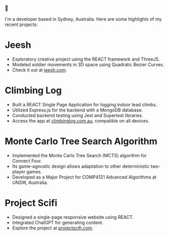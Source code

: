 ### 👋

I'm a developer based in Sydney, Australia. Here are some highlights of my recent projects:

# Jeesh
- Exploratory creative project using the REACT framework and ThreeJS.
- Modeled soldier movements in 3D space using Quadratic Bezier Curves.
- Check it out at [jeesh.com](https://jeesh.com).

# Climbing Log
- Built a REACT Single Page Application for logging indoor lead climbs.
- Utilized Express.js for the backend with a MongoDB database.
- Conducted backend testing using Jest and Supertest libraries.
- Access the app at [climbinglog.com.au](https://climbinglog.com.au), compatible on all devices.

# Monte Carlo Tree Search Algorithm
- Implemented the Monte Carlo Tree Search (MCTS) algorithm for Connect Four.
- Its game-agnostic design allows adaptation to other deterministic two-player games.
- Developed as a Major Project for COMP4121 Advanced Algorithms at UNSW, Australia.

# Project Scifi
- Designed a single-page responsive website using REACT.
- Integrated ChatGPT for generating content.
- Explore the project at [projectscifi.com](https://projectscifi.com).
